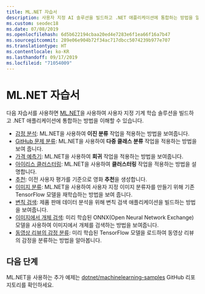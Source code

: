 ```yaml
---
title: ML.NET 자습서
description: 사용자 지정 AI 솔루션을 빌드하고 .NET 애플리케이션에 통합하는 방법을 알아보기 위해 ML.NET 자습서를 탐색합니다.
ms.custom: seodec18
ms.date: 07/08/2019
ms.openlocfilehash: 6d5b622194cbaa20ed4e7283e6f1ea66f16a7b47
ms.sourcegitcommit: 289e06e904b72f34ac717dbcc5074239b977e707
ms.translationtype: HT
ms.contentlocale: ko-KR
ms.lasthandoff: 09/17/2019
ms.locfileid: "71054009"
---
```

# <a name="mlnet-tutorials"></a>ML.NET 자습서 

다음 자습서를 사용하면 [ML.NET](../index.yml)을 사용하여 사용자 지정 기계 학습 솔루션을 빌드하고 .NET 애플리케이션에 통합하는 방법을 이해할 수 있습니다.

- [감정 분석](sentiment-analysis.md): ML.NET을 사용하여 **이진 분류** 작업을 적용하는 방법을 보여줍니다.
- [GitHub 문제 분류](github-issue-classification.md): ML.NET을 사용하여 **다중 클래스 분류** 작업을 적용하는 방법을 보여 줍니다.
- [가격 예측기](taxi-fare.md): ML.NET을 사용하여 **회귀** 작업을 적용하는 방법을 보여줍니다.
- [아이리스 클러스터링](iris-clustering.md): ML.NET을 사용하여 **클러스터링** 작업을 적용하는 방법을 설명합니다.
- [추천](movie-recommendation.md): 이전 사용자 평가를 기준으로 영화 **추천**을 생성합니다.
- [이미지 분류](image-classification.md): ML.NET을 사용하여 사용자 지정 이미지 분류자를 만들기 위해 기존 TensorFlow 모델을 재학습하는 방법을 보여 줍니다.
- [변칙 검색](sales-anomaly-detection.md): 제품 판매 데이터 분석을 위해 변칙 검색 애플리케이션을 빌드하는 방법을 보여줍니다.
- [이미지에서 개체 검색](object-detection-onnx.md): 미리 학습된 ONNX(Open Neural Network Exchange) 모델을 사용하여 이미지에서 개체를 검색하는 방법을 보여줍니다.
- [동영상 리뷰의 감정 분류](text-classification-tf.md): 미리 학습된 TensorFlow 모델을 로드하여 동영상 리뷰의 감정을 분류하는 방법을 알아봅니다.

## <a name="next-steps"></a>다음 단계

ML.NET을 사용하는 추가 예제는 [dotnet/machinelearning-samples](https://github.com/dotnet/machinelearning-samples) GitHub 리포지토리를 확인하세요.
